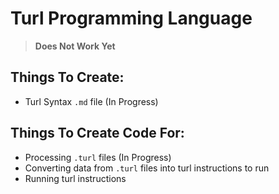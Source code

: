 # Turl Programming Language
> **Does Not Work Yet**
## Things To Create:
- Turl Syntax `.md` file (In Progress)
## Things To Create Code For:
- Processing `.turl` files (In Progress)
-  Converting data from `.turl` files into turl instructions to run
-  Running turl instructions
